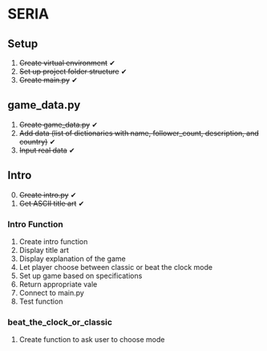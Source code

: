 # SERIA
## Setup
1. ~~Create virtual environment~~ ✔
2. ~~Set up project folder structure~~ ✔
3. ~~Create main.py~~ ✔

## game_data.py
1. ~~Create game_data.py~~ ✔
2. ~~Add data (list of dictionaries with name, follower_count, description, and country)~~ ✔
3. ~~Input real data~~ ✔

## Intro
0. ~~Create intro.py~~ ✔
1. ~~Get ASCII title art~~ ✔
### Intro Function
1. Create intro function
2. Display title art 
3. Display explanation of the game
4. Let player choose between classic or beat the clock mode
5. Set up game based on specifications
6. Return appropriate vale
7. Connect to main.py
8. Test function
### beat_the_clock_or_classic
1. Create function to ask user to choose mode

